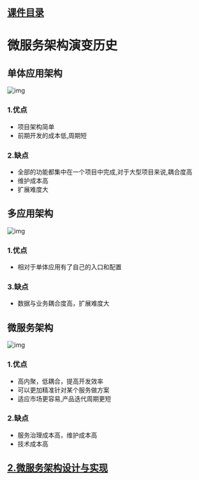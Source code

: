 ## [课件目录](https://github.com/jhq0113/yafr/blob/master/docs/index.md)

# 微服务架构演变历史

## 单体应用架构
![img](https://github.com/jhq0113/yafr/blob/master/docs/app.png)

### 1.优点
* 项目架构简单
* 前期开发的成本低,周期短

### 2.缺点
* 全部的功能都集中在一个项目中完成,对于大型项目来说,耦合度高
* 维护成本高
* 扩展难度大

## 多应用架构
![img](https://github.com/jhq0113/yafr/blob/master/docs/multiapp.png)

### 1.优点
* 相对于单体应用有了自己的入口和配置
### 3.缺点
* 数据与业务耦合度高，扩展难度大

## 微服务架构
![img](https://github.com/jhq0113/yafr/blob/master/docs/microserver.png)

### 1.优点
* 高内聚，低耦合，提高开发效率
* 可以更加精准针对某个服务做方案
* 适应市场更容易,产品迭代周期更短
### 2.缺点
* 服务治理成本高，维护成本高
* 技术成本高
## [2.微服务架构设计与实现](https://github.com/jhq0113/yafr/blob/master/docs/server/2.微服务架构设计与实现.md)